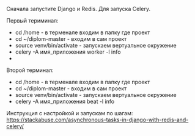 Сначала запустите Django и Redis.
Для запуска Celery.

Первый териминал:
- cd /home - в терменале входим в папку где проект
- cd ~/diplom-master - входим в сам проект
- source venv/bin/activate - запускаем вертуальное окружение
- celery -A имя_приложения worker -l info
- 
Второй терминал:
- cd /home - в терменале входим в папку где проект
- cd ~/diplom-master - входим в сам проект
- source venv/bin/activate - запускаем вертуальное окружение
- celery -A имя_приложения beat -l info

Инструкция с настройкой и запускам по шагам: https://stackabuse.com/asynchronous-tasks-in-django-with-redis-and-celery/
